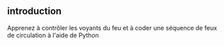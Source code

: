 ## introduction

Apprenez à contrôler les voyants du feu et à coder une séquence de feux de circulation à l'aide de Python